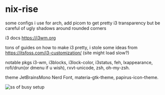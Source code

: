 # nix-rise

some configs i use for arch, add picom to get pretty i3 transparency but be careful of ugly shadows around rounded corners

i3 docs 
https://i3wm.org

tons of guides on how to make i3 pretty, i stole some ideas from 
https://itsfoss.com/i3-customization/ (site might load slow?)

notable pkgs 
i3-wm, i3blocks, i3lock-color, i3status, 
feh, lxappearance, rofi/drun(or dmenu if u wish), rxvt-unicode, zsh, oh-my-zsh.

theme
JetBrainsMono Nerd Font,
materia-gtk-theme,
papirus-icon-theme.

![ss of busy setup](https://i.imgur.com/NXko2o0.png)

